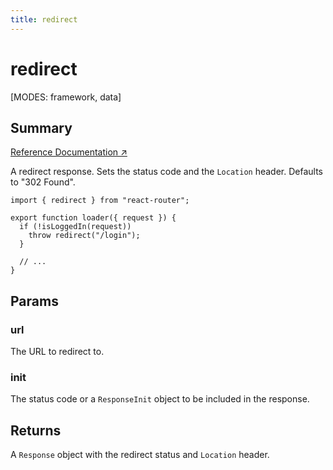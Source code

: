 ```yaml
---
title: redirect
---
```


# redirect

<!--
⚠️ ⚠️ IMPORTANT ⚠️ ⚠️ 

Thank you for helping improve our documentation!

This file is auto-generated from the JSDoc comments in the source
code, so please edit the JSDoc comments in the file below and this
file will be re-generated once those changes are merged.

https://github.com/remix-run/react-router/blob/main/packages/react-router/lib/router/utils.ts
-->

[MODES: framework, data]

## Summary

[Reference Documentation ↗](https://api.reactrouter.com/v7/variables/react_router.redirect.html)

A redirect response. Sets the status code and the `Location` header.
Defaults to "302 Found".

```tsx
import { redirect } from "react-router";

export function loader({ request }) {
  if (!isLoggedIn(request))
    throw redirect("/login");
  }

  // ...
}
```

## Params

### url

The URL to redirect to.

### init

The status code or a `ResponseInit` object to be included in the response.

## Returns

A `Response` object with the redirect status and `Location` header.

